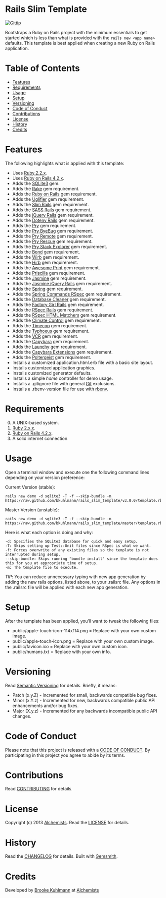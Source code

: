 # Rails Slim Template

[![Gittip](http://img.shields.io/gittip/bkuhlmann.svg)](https://www.gittip.com/bkuhlmann)

Bootstraps a Ruby on Rails project with the minimum essentials to get started which is less than what is provided with
the `rails new <app name>` defaults. This template is best applied when creating a new Ruby on Rails application.

<!-- START doctoc generated TOC please keep comment here to allow auto update -->
<!-- DON'T EDIT THIS SECTION, INSTEAD RE-RUN doctoc TO UPDATE -->
# Table of Contents

- [Features](#features)
- [Requirements](#requirements)
- [Usage](#usage)
- [Setup](#setup)
- [Versioning](#versioning)
- [Code of Conduct](#code-of-conduct)
- [Contributions](#contributions)
- [License](#license)
- [History](#history)
- [Credits](#credits)

<!-- END doctoc generated TOC please keep comment here to allow auto update -->

# Features

The following highlights what is applied with this template:

- Uses [Ruby 2.2.x](http://www.ruby-lang.org).
- Uses [Ruby on Rails 4.2.x](http://rubyonrails.org).
- Adds the [SQLite3](https://www.sqlite.org) gem.
- Adds the [Rake](https://github.com/jimweirich/rake) gem requirement.
- Adds the [Ruby on Rails](http://rubyonrails.org) gem requirement.
- Adds the [Uglifier](https://github.com/lautis/uglifier) gem requirement.
- Adds the [Slim Rails](https://github.com/slim-template/slim) gem requirement.
- Adds the [SASS Rails](https://github.com/rails/sass-rails) gem requirement.
- Adds the [jQuery Rails](https://github.com/rails/jquery-rails) gem requirement.
- Adds the [Dotenv Rails](https://github.com/bkeepers/dotenv) gem requirement.
- Adds the [Pry](https://github.com/pry/pry) gem requirement.
- Adds the [Pry ByeBug](https://github.com/deivid-rodriguez/pry-byebug) gem requirement.
- Adds the [Pry Remote](https://github.com/Mon-Ouie/pry-remote) gem requirement.
- Adds the [Pry Rescue](https://github.com/ConradIrwin/pry-rescue) gem requirement.
- Adds the [Pry Stack Explorer](https://github.com/pry/pry-stack_explorer) gem requirement.
- Adds the [Bond](https://github.com/cldwalker/bond) gem requirement.
- Adds the [Wirb](https://github.com/janlelis/wirb) gem requirement.
- Adds the [Hirb](https://github.com/cldwalker/hirb) gem requirement.
- Adds the [Awesome Print](https://github.com/michaeldv/awesome_print) gem requirement.
- Adds the [Priscilla](https://github.com/Arkham/priscilla) gem requirement.
- Adds the [Jasmine](http://jasmine.github.io) gem requirement.
- Adds the [Jasmine jQuery Rails](https://github.com/travisjeffery/jasmine-jquery-rails) gem requirement.
- Adds the [Spring](https://github.com/rails/spring) gem requirement.
- Adds the [Spring Commands RSpec](https://github.com/jonleighton/spring-commands-rspec) gem requirement.
- Adds the [Database Cleaner](https://github.com/bmabey/database_cleaner) gem requirement.
- Adds the [Factory Girl Rails](https://github.com/thoughtbot/factory_girl_rails) gem requirement.
- Adds the [RSpec Rails](https://github.com/dchelimsky/rspec-rails) gem requirement.
- Adds the [RSpec HTML Matchers](https://github.com/kucaahbe/rspec-html-matchers) gem requirement.
- Adds the [Climate Control](https://github.com/thoughtbot/climate_control) gem requirement.
- Adds the [Timecop](https://github.com/jtrupiano/timecop) gem requirement.
- Adds the [Typhoeus](https://github.com/typhoeus/typhoeus) gem requirement.
- Adds the [VCR](https://github.com/vcr/vcr) gem requirement.
- Adds the [Capybara](https://github.com/jnicklas/capybara) gem requirement.
- Adds the [Launchy](https://github.com/copiousfreetime/launchy) gem requirement.
- Adds the [Capybara Extensions](https://github.com/dockyard/capybara-extensions) gem requirement.
- Adds the [Poltergeist](https://github.com/teampoltergeist/poltergeist) gem requirement.
- Installs a customized application.html.erb file with a basic site layout.
- Installs customized application graphics.
- Installs customized generator defaults.
- Installs a simple _home_ controller for demo usage.
- Installs a .gitignore file with general [Git](http://git-scm.com) exclusions.
- Installs a .rbenv-version file for use with [rbenv](https://github.com/sstephenson/rbenv).

# Requirements

0. A UNIX-based system.
0. [Ruby 2.x.x](http://www.ruby-lang.org).
0. [Ruby on Rails 4.2.x](http://rubyonrails.org).
0. A solid internet connection.

# Usage

Open a terminal window and execute one the following command lines depending on your version preference:

Current Version (stable):

    rails new demo -d sqlite3 -T -f --skip-bundle -m https://raw.github.com/bkuhlmann/rails_slim_template/v3.0.0/template.rb

Master Version (unstable):

    rails new demo -d sqlite3 -T -f --skip-bundle -m https://raw.github.com/bkuhlmann/rails_slim_template/master/template.rb

Here is what each option is doing and why:

    -d: Specifies the SQLite3 database for quick and easy setup.
    -T: Skips setting up Test::Unit files since RSpec is what we want.
    -f: Forces overwrite of any existing files so the template is not interrupted during setup.
    --skip-bundle: Skips running "bundle install" since the template does this for you at appropriate time of setup.
    -m: The template file to execute.

*TIP*: You can reduce unnecessary typing with new app generation by adding the new rails options, listed above,
to your .railsrc file. Any options in the .railsrc file will be applied with each new app generation.

# Setup

After the template has been applied, you'll want to tweak the following files:

- public/apple-touch-icon-114x114.png = Replace with your own custom image.
- public/apple-touch-icon.png = Replace with your own custom image.
- public/favicon.ico = Replace with your own custom icon.
- public/humans.txt = Replace with your own info.

# Versioning

Read [Semantic Versioning](http://semver.org) for details. Briefly, it means:

- Patch (x.y.Z) - Incremented for small, backwards compatible bug fixes.
- Minor (x.Y.z) - Incremented for new, backwards compatible public API enhancements and/or bug fixes.
- Major (X.y.z) - Incremented for any backwards incompatible public API changes.

# Code of Conduct

Please note that this project is released with a [CODE OF CONDUCT](CODE_OF_CONDUCT.md). By participating in this project
you agree to abide by its terms.

# Contributions

Read [CONTRIBUTING](CONTRIBUTING.md) for details.

# License

Copyright (c) 2013 [Alchemists](https://www.alchemists.io).
Read the [LICENSE](LICENSE.md) for details.

# History

Read the [CHANGELOG](CHANGELOG.md) for details.
Built with [Gemsmith](https://github.com/bkuhlmann/gemsmith).

# Credits

Developed by [Brooke Kuhlmann](https://www.alchemists.io) at [Alchemists](https://www.alchemists.io)
